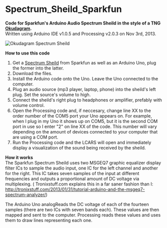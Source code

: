 Spectrum_Sheild_Sparkfun
========================

**Code for Sparkfun's Arduino Audio Spectrum Sheild in the style of a TNG [Okudagram](http://en.wikipedia.org/wiki/LCARS).**  
Written using Arduino IDE v1.0.5 and Processing v2.0.3 on Nov 3rd, 2013.

![Okudagram Spectrum Sheild](http://i795.photobucket.com/albums/yy232/smolder_bucket/Sparkfun_Okudagram_Spectrum.png?t=1383486520)


**How to use this code**  
1. Get a [Spectrum Sheild](https://www.sparkfun.com/products/10306) from Sparkfun as well as an Arduino Uno, plug the former into the latter.  
2. Download the files.
3. Install the Arduino code onto the Uno. Leave the Uno connected to the computer.  
4. Plug an audio source (mp3 player, laptop, phone) into the sheild's left plug. Set the source's volume to high.  
5. Connect the sheild's right plug to headphones or amplifier, prefably with volume control.  
6. Open the Processing code and, if neccesary, change line XX to the order number of the COM5 port your Uno appears on.
For example, when I plug in my Uno it shows up on COM5, but it is the second COM port in use so I enter "2" on line XX
of the code. This number will vary depending on the amount of devices connected to your computer that are using a COM port.  
7. Run the Processing code and the LCARS will open and immediately display a visualization of the sound being received by the sheild.  

**How it works**  
The Sparkfun Spectrum Sheild uses two MSGEQ7 graphic equalizer display filter ICs to sample the audio input,
one IC for the left channel and another for the right. This IC takes seven samples of the input at different frequencies and 
outputs a proportional amount of DC voltage via multiplexing. ( Tronixstuff.com explains this in a far saner fashion than I:
http://tronixstuff.com/2013/01/31/tutorial-arduino-and-the-msgeq7-spectrum-analyzer/)  

The Arduino Uno analogReads the DC voltage of each of the fourteen samples (there are two ICs with seven bands each). 
These values are then mapped and sent to the computer. Processing reads these values and uses them to draw lines representing each one.

